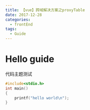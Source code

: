 ```yaml
---
title: 【vue】跨域解决方案之proxyTable
date: 2017-12-28
categories:
  - frontEnd
tags:
  - Guide
---
```


# Hello guide

代码主题测试

```c
#include<stdio.h>
int main()
{
    printf("hello world\n");
}
```

